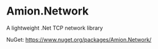 # Amion.Network
A lightweight .Net TCP network library

NuGet: https://www.nuget.org/packages/Amion.Network/

